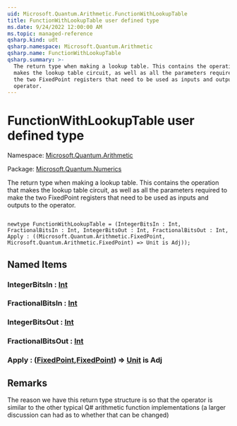 ```yaml
---
uid: Microsoft.Quantum.Arithmetic.FunctionWithLookupTable
title: FunctionWithLookupTable user defined type
ms.date: 9/24/2022 12:00:00 AM
ms.topic: managed-reference
qsharp.kind: udt
qsharp.namespace: Microsoft.Quantum.Arithmetic
qsharp.name: FunctionWithLookupTable
qsharp.summary: >-
  The return type when making a lookup table. This contains the operation that
  makes the lookup table circuit, as well as all the parameters required to make
  the two FixedPoint registers that need to be used as inputs and outputs to the
  operator.
---
```


# FunctionWithLookupTable user defined type

Namespace: [Microsoft.Quantum.Arithmetic](xref:Microsoft.Quantum.Arithmetic)

Package: [Microsoft.Quantum.Numerics](https://nuget.org/packages/Microsoft.Quantum.Numerics)


The return type when making a lookup table. This contains the operation thatmakes the lookup table circuit, as well as all the parameters required to makethe two FixedPoint registers that need to be used as inputs and outputs to theoperator.

```qsharp

newtype FunctionWithLookupTable = (IntegerBitsIn : Int, FractionalBitsIn : Int, IntegerBitsOut : Int, FractionalBitsOut : Int, Apply : ((Microsoft.Quantum.Arithmetic.FixedPoint, Microsoft.Quantum.Arithmetic.FixedPoint) => Unit is Adj));
```



## Named Items

### IntegerBitsIn : [Int](xref:microsoft.quantum.qsharp.valueliterals#int-literals)


### FractionalBitsIn : [Int](xref:microsoft.quantum.qsharp.valueliterals#int-literals)


### IntegerBitsOut : [Int](xref:microsoft.quantum.qsharp.valueliterals#int-literals)


### FractionalBitsOut : [Int](xref:microsoft.quantum.qsharp.valueliterals#int-literals)


### Apply : ([FixedPoint](xref:Microsoft.Quantum.Arithmetic.FixedPoint),[FixedPoint](xref:Microsoft.Quantum.Arithmetic.FixedPoint)) => [Unit](xref:microsoft.quantum.qsharp.valueliterals#unit-literal)  is Adj



## Remarks

The reason we have this return type structure is so that the operator is similarto the other typical Q# arithmetic function implementations (a larger discussioncan had as to whether that can be changed)